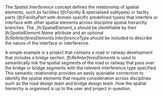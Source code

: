 The _Spatial Interference_ concept defines the relationship of spatial elements, such as facilities (_IfcFacility_ & specialised subtypes) or faclity parts (_IfcFacilityPart_ with domain specific predefined types) that interfere or interface with other spatial elements across discipline spatial hierarchy branches. The _IfcSpatialElement_s should be identifiable by their _IfcSpatialElement.Name_ attribute and an optional _IfcRelInterferesElements.InterferenceType_ should be included to describe the nature of the interface or interference.

A simple example is a project that contains a road or railway development that includes a bridge section. _IfcRelInterferesElements_ is used to semantically link the spatial segments of the road or railway that pass over the bridge or bridge segments with the relevent interference type specified. This semantic relationship provides an easily queriable connection to identify the spatial elements that require consideration across disciplines such as the road design team and bridge design team. How the spatial hierarchy is organised is up to the user and project in question.

